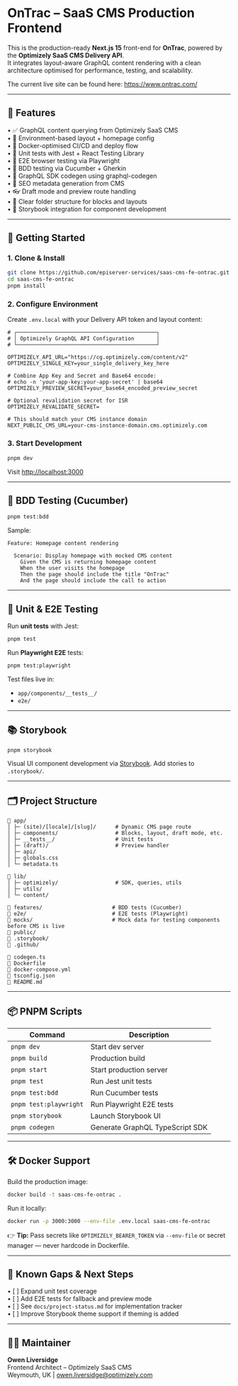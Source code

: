 # OnTrac – SaaS CMS Production Frontend

This is the production-ready **Next.js 15** front-end for **OnTrac**, powered by the **Optimizely SaaS CMS Delivery API**.  
It integrates layout-aware GraphQL content rendering with a clean architecture optimised for performance, testing, and scalability.

The current live site can be found here: https://www.ontrac.com/

---

## 🧩 Features

• ✅ GraphQL content querying from Optimizely SaaS CMS  
• 🔧 Environment-based layout + homepage config  
• 🐳 Docker-optimised CI/CD and deploy flow  
• 🧪 Unit tests with Jest + React Testing Library  
• 🧪 E2E browser testing via Playwright  
• 🧪 BDD testing via Cucumber + Gherkin  
• 📐 GraphQL SDK codegen using graphql-codegen  
• 📄 SEO metadata generation from CMS  
• 👓 Draft mode and preview route handling  
• 📂 Clear folder structure for blocks and layouts  
• 🎨 Storybook integration for component development

---

## 🚀 Getting Started

### 1. Clone & Install

```bash
git clone https://github.com/episerver-services/saas-cms-fe-ontrac.git
cd saas-cms-fe-ontrac
pnpm install
```

### 2. Configure Environment

Create `.env.local` with your Delivery API token and layout content:

```env
# ┌────────────────────────────────────────────┐
# │ Optimizely GraphQL API Configuration       │
# └────────────────────────────────────────────┘

OPTIMIZELY_API_URL="https://cg.optimizely.com/content/v2"
OPTIMIZELY_SINGLE_KEY=your_single_delivery_key_here

# Combine App Key and Secret and Base64 encode:
# echo -n 'your-app-key:your-app-secret' | base64
OPTIMIZELY_PREVIEW_SECRET=your_base64_encoded_preview_secret

# Optional revalidation secret for ISR
OPTIMIZELY_REVALIDATE_SECRET=

# This should match your CMS instance domain
NEXT_PUBLIC_CMS_URL=your-cms-instance-domain.cms.optimizely.com
```

### 3. Start Development

```bash
pnpm dev
```

Visit [http://localhost:3000](http://localhost:3000)

---

## 🧪 BDD Testing (Cucumber)

```bash
pnpm test:bdd
```

Sample:

```gherkin
Feature: Homepage content rendering

  Scenario: Display homepage with mocked CMS content
    Given the CMS is returning homepage content
    When the user visits the homepage
    Then the page should include the title "OnTrac"
    And the page should include the call to action
```

---

## 🧪 Unit & E2E Testing

Run **unit tests** with Jest:

```bash
pnpm test
```

Run **Playwright E2E** tests:

```bash
pnpm test:playwright
```

Test files live in:

- `app/components/__tests__/`
- `e2e/`

---

## 📚 Storybook

```bash
pnpm storybook
```

Visual UI component development via [Storybook](https://storybook.js.org). Add stories to `.storybook/`.

---

## 🗂️ Project Structure

```
📁 app/
│ ├─ (site)/[locale]/[slug]/      # Dynamic CMS page route
│ ├─ components/                  # Blocks, layout, draft mode, etc.
│ ├─ __tests__/                   # Unit tests
│ ├─ (draft)/                     # Preview handler
│ ├─ api/
│ ├─ globals.css
│ └─ metadata.ts

📁 lib/
│ ├─ optimizely/                  # SDK, queries, utils
│ ├─ utils/
│ └─ content/

📁 features/                      # BDD tests (Cucumber)
📁 e2e/                           # E2E tests (Playwright)
📁 mocks/                         # Mock data for testing components before CMS is live
📁 public/
📁 .storybook/
📁 .github/

📄 codegen.ts
📄 Dockerfile
📄 docker-compose.yml
📄 tsconfig.json
📄 README.md
```

---

## 📦 PNPM Scripts

| Command                | Description                     |
| ---------------------- | ------------------------------- |
| `pnpm dev`             | Start dev server                |
| `pnpm build`           | Production build                |
| `pnpm start`           | Start production server         |
| `pnpm test`            | Run Jest unit tests             |
| `pnpm test:bdd`        | Run Cucumber tests              |
| `pnpm test:playwright` | Run Playwright E2E tests        |
| `pnpm storybook`       | Launch Storybook UI             |
| `pnpm codegen`         | Generate GraphQL TypeScript SDK |

---

## 🛠️ Docker Support

Build the production image:

```bash
docker build -t saas-cms-fe-ontrac .
```

Run it locally:

```bash
docker run -p 3000:3000 --env-file .env.local saas-cms-fe-ontrac
```

👉 **Tip:** Pass secrets like `OPTIMIZELY_BEARER_TOKEN` via `--env-file` or secret manager — never hardcode in Dockerfile.

---

## 📌 Known Gaps & Next Steps

• [ ] Expand unit test coverage  
• [ ] Add E2E tests for fallback and preview mode  
• [ ] See `docs/project-status.md` for implementation tracker  
• [ ] Improve Storybook theme support if theming is added

---

## 👨‍💻 Maintainer

**Owen Liversidge**  
Frontend Architect – Optimizely SaaS CMS  
Weymouth, UK | owen.liversidge@optimizely.com
